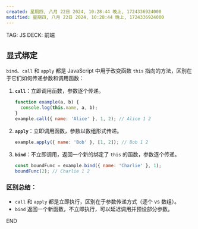 ```yaml
---
created: 星期四, 八月 22日 2024, 10:28:44 晚上, 1724336924000
modified: 星期四, 八月 22日 2024, 10:28:44 晚上, 1724336924000
---
```


TAG: JS
DECK: 前端
## 显式绑定

`bind`、`call` 和 `apply` 都是 JavaScript 中用于改变函数 `this` 指向的方法，区别在于它们如何传递参数和调用函数：

1. **`call`**：立即调用函数，参数逐个传递。  
   ```js
   function example(a, b) {
     console.log(this.name, a, b);
   }
   example.call({ name: 'Alice' }, 1, 2); // Alice 1 2
   ```

2. **`apply`**：立即调用函数，参数以数组形式传递。  
   ```js
   example.apply({ name: 'Bob' }, [1, 2]); // Bob 1 2
   ```

3. **`bind`**：不立即调用，返回一个新的绑定了 `this` 的函数，参数逐个传递。  
   ```js
   const boundFunc = example.bind({ name: 'Charlie' }, 1);
   boundFunc(2); // Charlie 1 2
   ```

### 区别总结：
- `call` 和 `apply` 都是立即执行，区别在于参数传递方式（逐个 vs 数组）。
- `bind` 返回一个新函数，不立即执行，可以延迟调用并预设部分参数。


END
<!--ID: 1726237506538-->
